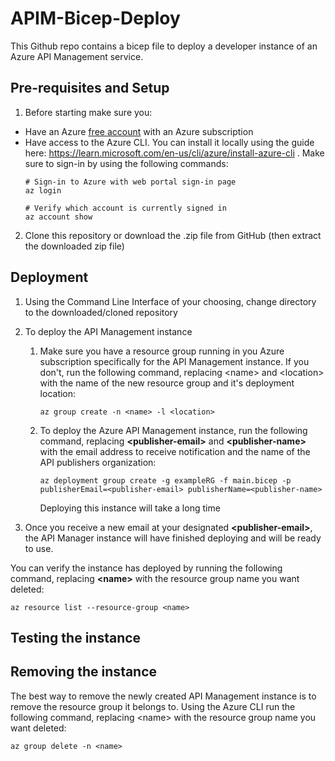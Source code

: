 # APIM-Bicep-Deploy
This Github repo contains a bicep file to deploy a developer instance of an Azure API Management service.

## Pre-requisites and Setup

1. Before starting make sure you:

* Have an Azure [free account](https://azure.microsoft.com/free/?WT.mc_id=A261C142F) with an Azure subscription
* Have access to the Azure CLI. You can install it locally using the guide here: <https://learn.microsoft.com/en-us/cli/azure/install-azure-cli> . Make sure to sign-in by using the following commands: 
    ```command line
    # Sign-in to Azure with web portal sign-in page
    az login

    # Verify which account is currently signed in
    az account show
    ```

2. Clone this repository or download the .zip file from GitHub (then extract the downloaded zip file)

## Deployment

1. Using the Command Line Interface of your choosing, change directory to the downloaded/cloned repository

2. To deploy the API Management instance
    1. Make sure you have a resource group running in you Azure subscription specifically for the API Management instance. If you don't, run the following command, replacing \<name> and \<location> with the name of the new resource group and it's deployment location:
        ```
        az group create -n <name> -l <location>
        ```
    1. To deploy the Azure API Management instance, run the following command, replacing **\<publisher-email>** and **\<publisher-name>** with the email address to receive notification and the name of the API publishers organization: 
        ```
        az deployment group create -g exampleRG -f main.bicep -p publisherEmail=<publisher-email> publisherName=<publisher-name>
        ```
        Deploying this instance will take a long time

3. Once you receive a new email at your designated **\<publisher-email>**, the API Manager instance will have finished deploying and will be ready to use.

You can verify the instance has deployed by running the following command, replacing **\<name>** with the resource group name you want deleted: 

```
az resource list --resource-group <name>
```

## Testing the instance



## Removing the instance

The best way to remove the newly created API Management instance is to remove the resource group it belongs to. Using the Azure CLI run the following command, replacing \<name> with the resource group name you want deleted: 
```
az group delete -n <name>
```